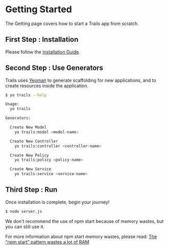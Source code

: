 # Getting Started

The Getting page covers how to start a Trails app from scratch.

## First Step : Installation
Please follow the [installation Guide](installation.md).

## Second Step : Use Generators

Trails uses [Yeoman](http://yeoman.io/) to generate scaffolding for new
applications, and to create resources inside the application.

```sh
$ yo trails --help

Usage:
  yo trails

Generators:

  Create New Model
    yo trails:model <model-name>

  Create New Controller
    yo trails:controller <controller-name>

  Create New Policy
    yo trails:policy <policy-name>

  Create New Service
    yo trails:service <service-name>
```

## Third Step : Run

Once installation is complete, begin your journey!


```sh
$ node server.js
```

We don't recommend the use of npm start because of memory wastes, but you can still use it.

For more information about npm start memory wastes, please read:
[The “npm start” pattern wastes a lot of RAM](https://medium.com/@tjwebb/the-npm-start-default-uses-a-lot-of-ram-3e0d8ac0c6a1#.15akp5wmc)
